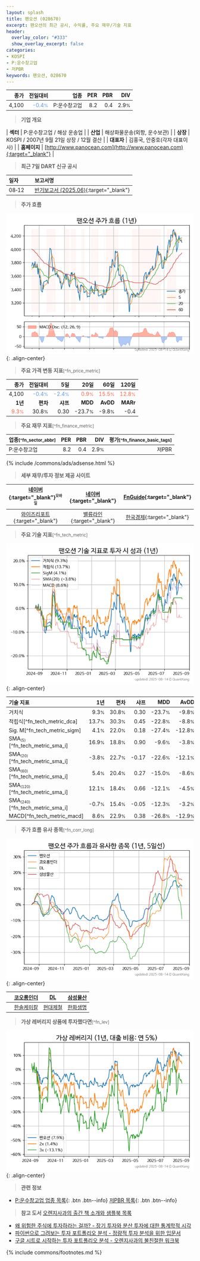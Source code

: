 ```yaml
---
layout: splash
title: 팬오션 (028670)
excerpt: 팬오션의 최근 공시, 수익률, 주요 재무/기술 지표
header:
  overlay_color: "#333"
  show_overlay_excerpt: false
categories:
- KOSPI
- P:운수창고업
- 저PBR
keywords: 팬오션, 028670
---
```


| **종가** | **전일대비** | **업종** | **PER** | **PBR** | **DIV** |
| -------: | -----------: | -------: | ------: | ------: | ------: |
| 4,100 | <span style="color: cornflowerblue">-0.4<small>%</small></span> | P:운수창고업 | 8.2 | 0.4 | 2.9<small>%</small> |

<!-- more -->


> **기업 개요**<a id="company"></a>

| <span style="white-space:nowrap;">**섹터**</span> | P:운수창고업 / 해상 운송업 |
| <span style="white-space:nowrap;">**산업**</span> | 해상화물운송(외항, 운수보관) |
| <span style="white-space:nowrap;">**상장**</span> | KOSPI / 2007년 9월 21일 상장 / 12월 결산 |
| <span style="white-space:nowrap;">**대표자**</span> | 김홍국, 안중호(각자 대표이사) |
| <span style="white-space:nowrap;">**홈페이지**</span> | [http://www.panocean.com](http://www.panocean.com){:target="_blank"} |


> **최근 7일 DART 신규 공시**<a id="dart"></a>

| **일자** |      | **보고서명** |
| :------- | :--- | :----------- |
| 08&#x2011;12 | | [반기보고서 (2025.06)](https://dart.fss.or.kr/dsaf001/main.do?rcpNo=20250812000781){:target="_blank"} |


> **주가 흐름**<a id="price"></a>

![028670](/stock/images/028670.png){: .align-center}


> **주요 가격 변동 지표**<small>[^fn_price_metric]</small>

| **종가** | **전일대비** | **5일** | **20일** | **60일** | **120일** |
| -------: | -----------: | ------: | -------: | -------: | --------: |
| 4,100 | <span style="color: cornflowerblue">-0.4<small>%</small></span> | <span style="color: cornflowerblue">-2.4<small>%</small></span> | <span style="color: tomato">0.9<small>%</small></span> | <span style="color: tomato">15.5<small>%</small></span> | <span style="color: tomato">12.8<small>%</small></span> |
| **1년** | **편차** | **샤프** | **MDD** | **AvDD** | **MARr** |
| <span style="color: tomato">9.3<small>%</small></span> | 30.8<small>%</small> | 0.30 | -23.7<small>%</small> | -9.8<small>%</small> | -0.4 |


> **주요 재무 지표**<small>[^fn_finance_metric]</small>

| **업종**<small>[^fn_sector_abbr]</small> | **PER** | **PBR** | **DIV** | **평가**<small>[^fn_finance_basic_tags]</small> |
| :--------------------------------------- | ------: | ------: | ------: | ----------------------------------------------: |
| P:운수창고업 | 8.2 | 0.4 | 2.9<small>%</small> | 저PBR |



{% include /commons/ads/adsense.html %}

> **세부 재무/투자 정보 제공 사이트**

| [네이버](https://m.stock.naver.com/domestic/stock/028670/finance/summary){:target="_blank"}<sup><small>모바일</small></sup> | [네이버](https://finance.naver.com/item/coinfo.naver?code=028670){:target="_blank"} | [FnGuide](https://comp.fnguide.com/SVO2/ASP/SVD_Invest.asp?gicode=A028670&MenuYn=Y){:target="_blank"} |
| :---: | :---: | :---: |
| [와이즈리포트](https://comp.wisereport.co.kr/company/c1040001.aspx?cmp_cd=028670){:target="_blank"} | [밸류라인](https://www.valueline.co.kr/finance/summary/028670){:target="_blank"} | [한국경제](https://markets.hankyung.com/stock/028670/financial-summary){:target="_blank"} |


> **주요 기술 지표**<small>[^fn_tech_metric]</small>


![028670](/stock/images/028670_tech.png){: .align-center}

| **기술 지표** | **1년** | **편차** | **샤프** | **MDD** | **AvDD** |
| :------------ | ------: | -----------: | -------: | ------: | -------: |
| 거치식 | 9.3<small>%</small> | 30.8<small>%</small> | 0.30 | -23.7<small>%</small> | -9.8<small>%</small> |
| 적립식[^fn_tech_metric_dca] | 13.7<small>%</small> | 30.3<small>%</small> | 0.45 | -22.8<small>%</small> | -8.8<small>%</small> |
| Sig. M[^fn_tech_metric_sigm] | 4.1<small>%</small> | 22.0<small>%</small> | 0.18 | -27.4<small>%</small> | -12.8<small>%</small> |
| SMA<small><sub>(5)</sub></small>[^fn_tech_metric_sma_i] | 16.9<small>%</small> | 18.8<small>%</small> | 0.90 | -9.6<small>%</small> | -3.8<small>%</small> |
| SMA<small><sub>(20)</sub></small>[^fn_tech_metric_sma_i] | -3.8<small>%</small> | 22.7<small>%</small> | -0.17 | -22.6<small>%</small> | -12.1<small>%</small> |
| SMA<small><sub>(60)</sub></small>[^fn_tech_metric_sma_i] | 5.4<small>%</small> | 20.4<small>%</small> | 0.27 | -15.0<small>%</small> | -8.6<small>%</small> |
| SMA<small><sub>(120)</sub></small>[^fn_tech_metric_sma_i] | 12.1<small>%</small> | 18.4<small>%</small> | 0.66 | -12.1<small>%</small> | -4.5<small>%</small> |
| SMA<small><sub>(240)</sub></small>[^fn_tech_metric_sma_i] | -0.7<small>%</small> | 15.4<small>%</small> | -0.05 | -12.3<small>%</small> | -3.2<small>%</small> |
| MACD[^fn_tech_metric_macd] | 8.6<small>%</small> | 22.9<small>%</small> | 0.38 | -26.8<small>%</small> | -12.9<small>%</small> |


> **주가 흐름 유사 종목**<a id="corr"></a><small>[^fn_corr_long]</small>

![028670](/stock/images/028670_corr.png){: .align-center}

|       | [코오롱인더](/120110/) | [DL](/000210/) | [삼성물산](/028260/) |
| :---: | :------------------------------------: | :------------------------------------: | :------------------------------------: |
|       | [한솔케미칼](/014680/) | [현대제철](/004020/) | [한화생명](/088350/) |


> **가상 레버리지 상품에 투자했다면**<a id="2x"></a><small>[^fn_lev]</small>

![028670](/stock/images/028670_2x.png){: .align-center}


> **관련 정보**

- [P:운수창고업 업종 목록](/stats/sector/kospi_업종_운수창고업_종목/){: .btn .btn--info} [저PBR 목록](/fn/fn_low_pbr/){: .btn .btn--info}

> **참고 도서** [오렌지사과의 출간 책 소개와 샘플북 목록](https://kongdori.tistory.com/691)

- [왜 위험한 주식에 투자하라는 걸까? - 장기 투자와 분산 투자에 대한 통계학적 시각](https://kongdori.tistory.com/421)
- [파이썬으로 그려보는 투자 포트폴리오 분석  - 정량적 투자 분석을 위한 입문서](https://kongdori.tistory.com/643)
- [구글 시트로 시작하는 투자 포트폴리오 분석 - 오렌지사과의 불친절한 워크북](https://kongdori.tistory.com/449)


{% include commons/footnotes.md %}